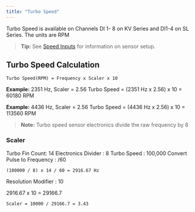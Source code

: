 ```yaml
---
title: "Turbo Speed"
---
```


Turbo Speed is available on Channels DI 1- 8 on KV Series and DI1-4 on SL Series. 
The units are RPM

> **Tip:** See [Speed Inputs](./speed.md) for information on sensor setup.


## Turbo Speed Calculation
```
Turbo Speed(RPM) = Frequency x Scaler x 10
```

**Example:** 2351 Hz, Scaler = 2.56
Turbo Speed = (2351 Hz x 2.56) x 10 = 60180 RPM

**Example:** 4436 Hz, Scaler = 2.56
Turbo Speed = (4436 Hz x 2.56) x 10 = 113560 RPM

> **Note:** Turbo speed sensor electronics divide the raw frequency by 8

### Scaler
Turbo Fin Count: 14
Electronics Divider : 8
Turbo Speed : 100,000
Convert Pulse to Frequency : /60
```
(100000 / 8) x 14 / 60 = 2916.67 Hz
```
Resolution Modifier : 10

2916.67 x 10 = 29166.7

```
Scaler = 10000 / 29166.7 = 3.43
```